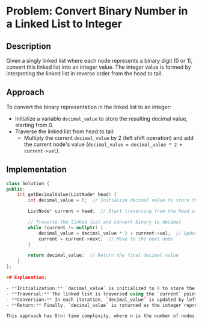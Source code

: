 # Problem: Convert Binary Number in a Linked List to Integer

## Description

Given a singly linked list where each node represents a binary digit (0 or 1), convert this linked list into an integer value. The integer value is formed by interpreting the linked list in reverse order from the head to tail.

## Approach

To convert the binary representation in the linked list to an integer:

- Initialize a variable `decimal_value` to store the resulting decimal value, starting from 0.
- Traverse the linked list from head to tail:
  - Multiply the current `decimal_value` by 2 (left shift operation) and add the current node's value (`decimal_value = decimal_value * 2 + current->val`).

## Implementation

```cpp
class Solution {
public:
    int getDecimalValue(ListNode* head) {
        int decimal_value = 0;  // Initialize decimal value to store the result

        ListNode* current = head;  // Start traversing from the head of the linked list

        // Traverse the linked list and convert binary to decimal
        while (current != nullptr) {
            decimal_value = decimal_value * 2 + current->val;  // Update decimal value
            current = current->next;  // Move to the next node
        }

        return decimal_value;  // Return the final decimal value
    }
};

## Explanation:

- **Initialization:** `decimal_value` is initialized to 0 to store the result of the conversion.
- **Traversal:** The linked list is traversed using the `current` pointer, starting from `head`.
- **Conversion:** In each iteration, `decimal_value` is updated by left-shifting (`* 2`) and adding the current node's value (`+ current->val`), which effectively builds the integer representation of the binary linked list.
- **Return:** Finally, `decimal_value` is returned as the integer representation of the linked list.

This approach has O(n) time complexity, where n is the number of nodes in the linked list, and O(1) space complexity since we only use a constant amount of extra space regardless of the input size.
```
